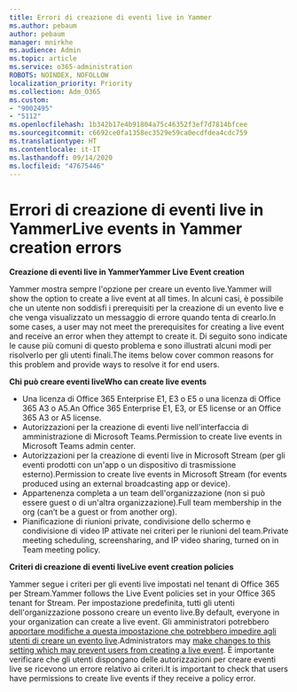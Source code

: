 ```yaml
---
title: Errori di creazione di eventi live in Yammer
ms.author: pebaum
author: pebaum
manager: mnirkhe
ms.audience: Admin
ms.topic: article
ms.service: o365-administration
ROBOTS: NOINDEX, NOFOLLOW
localization_priority: Priority
ms.collection: Adm_O365
ms.custom:
- "9002495"
- "5112"
ms.openlocfilehash: 1b342b17e4b91804a75c46352f3ef7d7814bfcee
ms.sourcegitcommit: c6692ce0fa1358ec3529e59ca0ecdfdea4cdc759
ms.translationtype: HT
ms.contentlocale: it-IT
ms.lasthandoff: 09/14/2020
ms.locfileid: "47675446"
---
```

# <a name="live-events-in-yammer-creation-errors"></a><span data-ttu-id="798e0-102">Errori di creazione di eventi live in Yammer</span><span class="sxs-lookup"><span data-stu-id="798e0-102">Live events in Yammer creation errors</span></span>

<span data-ttu-id="798e0-103">**Creazione di eventi live in Yammer**</span><span class="sxs-lookup"><span data-stu-id="798e0-103">**Yammer Live Event creation**</span></span>

<span data-ttu-id="798e0-104">Yammer mostra sempre l'opzione per creare un evento live.</span><span class="sxs-lookup"><span data-stu-id="798e0-104">Yammer will show the option to create a live event at all times.</span></span> <span data-ttu-id="798e0-105">In alcuni casi, è possibile che un utente non soddisfi i prerequisiti per la creazione di un evento live e che venga visualizzato un messaggio di errore quando tenta di crearlo.</span><span class="sxs-lookup"><span data-stu-id="798e0-105">In some cases, a user may not meet the prerequisites for creating a live event and receive an error when they attempt to create it.</span></span> <span data-ttu-id="798e0-106">Di seguito sono indicate le cause più comuni di questo problema e sono illustrati alcuni modi per risolverlo per gli utenti finali.</span><span class="sxs-lookup"><span data-stu-id="798e0-106">The items below cover common reasons for this problem and provide ways to resolve it for end users.</span></span>

<span data-ttu-id="798e0-107">**Chi può creare eventi live**</span><span class="sxs-lookup"><span data-stu-id="798e0-107">**Who can create live events**</span></span>
- <span data-ttu-id="798e0-108">Una licenza di Office 365 Enterprise E1, E3 o E5 o una licenza di Office 365 A3 o A5.</span><span class="sxs-lookup"><span data-stu-id="798e0-108">An Office 365 Enterprise E1, E3, or E5 license or an Office 365 A3 or A5 license.</span></span>
- <span data-ttu-id="798e0-109">Autorizzazioni per la creazione di eventi live nell'interfaccia di amministrazione di Microsoft Teams.</span><span class="sxs-lookup"><span data-stu-id="798e0-109">Permission to create live events in Microsoft Teams admin center.</span></span>
- <span data-ttu-id="798e0-110">Autorizzazioni per la creazione di eventi live in Microsoft Stream (per gli eventi prodotti con un'app o un dispositivo di trasmissione esterno).</span><span class="sxs-lookup"><span data-stu-id="798e0-110">Permission to create live events in Microsoft Stream (for events produced using an external broadcasting app or device).</span></span>
- <span data-ttu-id="798e0-111">Appartenenza completa a un team dell'organizzazione (non si può essere guest o di un'altra organizzazione).</span><span class="sxs-lookup"><span data-stu-id="798e0-111">Full team membership in the org (can’t be a guest or from another org).</span></span>
- <span data-ttu-id="798e0-112">Pianificazione di riunioni private, condivisione dello schermo e condivisione di video IP attivate nei criteri per le riunioni del team.</span><span class="sxs-lookup"><span data-stu-id="798e0-112">Private meeting scheduling, screensharing, and IP video sharing, turned on in Team meeting policy.</span></span>

<span data-ttu-id="798e0-113">**Criteri di creazione di eventi live**</span><span class="sxs-lookup"><span data-stu-id="798e0-113">**Live event creation policies**</span></span>

<span data-ttu-id="798e0-114">Yammer segue i criteri per gli eventi live impostati nel tenant di Office 365 per Stream.</span><span class="sxs-lookup"><span data-stu-id="798e0-114">Yammer follows the Live Event policies set in your Office 365 tenant for Stream.</span></span> <span data-ttu-id="798e0-115">Per impostazione predefinita, tutti gli utenti dell'organizzazione possono creare un evento live.</span><span class="sxs-lookup"><span data-stu-id="798e0-115">By default, everyone in your organization can create a live event.</span></span> <span data-ttu-id="798e0-116">Gli amministratori potrebbero [apportare modifiche a questa impostazione che potrebbero impedire agli utenti di creare un evento live](https://docs.microsoft.com/stream/live-event-administration#enabling-and-restricting-users-to-creating).</span><span class="sxs-lookup"><span data-stu-id="798e0-116">Administrators may [make changes to this setting which may prevent users from creating a live event](https://docs.microsoft.com/stream/live-event-administration#enabling-and-restricting-users-to-creating).</span></span> <span data-ttu-id="798e0-117">È importante verificare che gli utenti dispongano delle autorizzazioni per creare eventi live se ricevono un errore relativo ai criteri.</span><span class="sxs-lookup"><span data-stu-id="798e0-117">It is important to check that users have permissions to create live events if they receive a policy error.</span></span>
